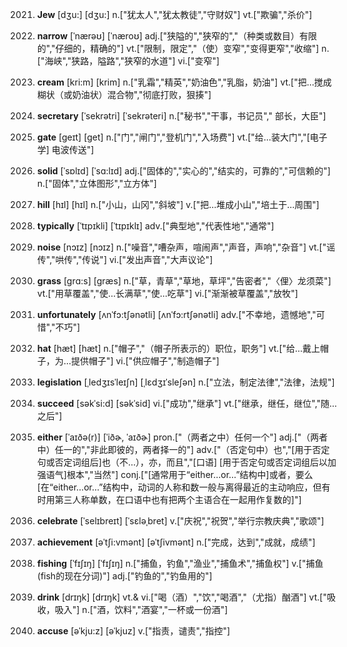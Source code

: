 2021. **Jew**
[dʒu:]  [dʒu:]
n.["犹太人","犹太教徒","守财奴"]  vt.["欺骗","杀价"]  

2022. **narrow**
[ˈnærəʊ]  [ˈnæroʊ]
adj.["狭隘的","狭窄的","（种类或数目）有限的","仔细的，精确的"]  vt.["限制，限定","（使）变窄","变得更窄","收缩"]  n.["海峡","狭路，隘路","狭窄的水道"]  vi.["变窄"]  

2023. **cream**
[kri:m]  [krim]
n.["乳霜","精英","奶油色","乳脂，奶油"]  vt.["把…搅成糊状（或奶油状）混合物","彻底打败，狠揍"]  

2024. **secretary**
[ˈsekrətri]  [ˈsekrəteri]
n.["秘书","干事，书记员"," 部长，大臣"]  

2025. **gate**
[geɪt]  [ɡet]
n.["门","闸门","登机门","入场费"]  vt.["给…装大门","[电子学] 电波传送"]  

2026. **solid**
[ˈsɒlɪd]  [ˈsɑ:lɪd]
adj.["固体的","实心的","结实的，可靠的","可信赖的"]  n.["固体","立体图形","立方体"]  

2027. **hill**
[hɪl]  [hɪl]
n.["小山，山冈","斜坡"]  v.["把…堆成小山","培土于…周围"]  

2028. **typically**
[ˈtɪpɪkli]  [ˈtɪpɪklɪ]
adv.["典型地","代表性地","通常"]  

2029. **noise**
[nɔɪz]  [nɔɪz]
n.["噪音","嘈杂声，喧闹声","声音，声响","杂音"]  vt.["谣传","哄传","传说"]  vi.["发出声音","大声议论"]  

2030. **grass**
[grɑ:s]  [græs]
n.["草，青草","草地，草坪","告密者","〈俚〉龙须菜"]  vt.["用草覆盖","使…长满草","使…吃草"]  vi.["渐渐被草覆盖","放牧"]  

2031. **unfortunately**
[ʌnˈfɔ:tʃənətli]  [ʌnˈfɔ:rtʃənətli]
adv.["不幸地，遗憾地","可惜","不巧"]  

2032. **hat**
[hæt]  [hæt]
n.["帽子","（帽子所表示的）职位，职务"]  vt.["给…戴上帽子，为…提供帽子"]  vi.["供应帽子","制造帽子"]  

2033. **legislation**
[ˌledʒɪsˈleɪʃn]  [ˌlɛdʒɪˈsleʃən]
n.["立法，制定法律","法律，法规"]  

2034. **succeed**
[səkˈsi:d]  [səkˈsid]
vi.["成功","继承"]  vt.["继承，继任，继位","随…之后"]  

2035. **either**
[ˈaɪðə(r)]  [ˈiðɚ, ˈaɪðɚ]
pron.["（两者之中）任何一个"]  adj.["（两者中）任一的","非此即彼的，两者择一的"]  adv.["（否定句中）也","[用于否定句或否定词组后]也（不…），亦，而且","[口语] [用于否定句或否定词组后以加强语气]根本","当然"]  conj.["[通常用于“either…or…”结构中]或者，要么[在“either…or…”结构中，动词的人称和数一般与离得最近的主动响应，但有时用第三人称单数，在口语中也有把两个主语合在一起用作复数的]"]  

2036. **celebrate**
[ˈselɪbreɪt]  [ˈsɛləˌbret]
v.["庆祝","祝贺","举行宗教庆典","歌颂"]  

2037. **achievement**
[əˈtʃi:vmənt]  [əˈtʃivmənt]
n.["完成，达到","成就，成绩"]  

2038. **fishing**
[ˈfɪʃɪŋ]  [ˈfɪʃɪŋ]
n.["捕鱼，钓鱼","渔业","捕鱼术","捕鱼权"]  v.["捕鱼(fish的现在分词)"]  adj.["钓鱼的","钓鱼用的"]  

2039. **drink**
[drɪŋk]  [drɪŋk]
vt.& vi.["喝（酒）","饮","喝酒","（尤指）酗酒"]  vt.["吸收，吸入"]  n.["酒，饮料","酒宴","一杯或一份酒"]  

2040. **accuse**
[əˈkju:z]  [əˈkjuz]
v.["指责，谴责","指控"]  

